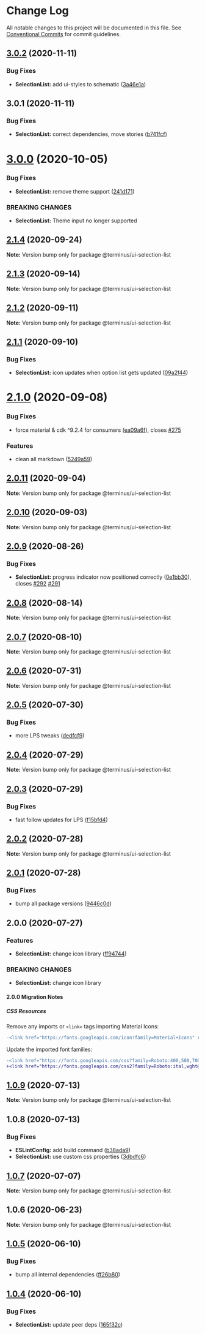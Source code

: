 # Change Log

All notable changes to this project will be documented in this file.
See [Conventional Commits](https://conventionalcommits.org) for commit guidelines.

## [3.0.2](https://github.com/GetTerminus/terminus-oss/compare/@terminus/ui-selection-list@3.0.1...@terminus/ui-selection-list@3.0.2) (2020-11-11)


### Bug Fixes

* **SelectionList:** add ui-styles to schematic ([3a46e1a](https://github.com/GetTerminus/terminus-oss/commit/3a46e1ae5750cfdb3f1b21a20a7655038bb4f85e))





## 3.0.1 (2020-11-11)


### Bug Fixes

* **SelectionList:** correct dependencies, move stories ([b741fcf](https://github.com/GetTerminus/terminus-oss/commit/b741fcf44391baab9855c07b9df55c4712110532))





# [3.0.0](https://github.com/GetTerminus/terminus-oss/compare/@terminus/ui-selection-list@2.1.4...@terminus/ui-selection-list@3.0.0) (2020-10-05)


### Bug Fixes

* **SelectionList:** remove theme support ([241d171](https://github.com/GetTerminus/terminus-oss/commit/241d171a99c97fb204ac76e56bc5bd3921b8c522))


### BREAKING CHANGES

* **SelectionList:** Theme input no longer supported





## [2.1.4](https://github.com/GetTerminus/terminus-oss/compare/@terminus/ui-selection-list@2.1.3...@terminus/ui-selection-list@2.1.4) (2020-09-24)

**Note:** Version bump only for package @terminus/ui-selection-list





## [2.1.3](https://github.com/GetTerminus/terminus-oss/compare/@terminus/ui-selection-list@2.1.2...@terminus/ui-selection-list@2.1.3) (2020-09-14)

**Note:** Version bump only for package @terminus/ui-selection-list





## [2.1.2](https://github.com/GetTerminus/terminus-oss/compare/@terminus/ui-selection-list@2.1.1...@terminus/ui-selection-list@2.1.2) (2020-09-11)

**Note:** Version bump only for package @terminus/ui-selection-list





## [2.1.1](https://github.com/GetTerminus/terminus-oss/compare/@terminus/ui-selection-list@2.1.0...@terminus/ui-selection-list@2.1.1) (2020-09-10)


### Bug Fixes

* **SelectionList:** icon updates when option list gets updated ([09a2f44](https://github.com/GetTerminus/terminus-oss/commit/09a2f44dee618b542909a409fa3350a4dc61cbe2))





# [2.1.0](https://github.com/GetTerminus/terminus-oss/compare/@terminus/ui-selection-list@2.0.11...@terminus/ui-selection-list@2.1.0) (2020-09-08)


### Bug Fixes

* force material & cdk ^9.2.4 for consumers ([ea09a6f](https://github.com/GetTerminus/terminus-oss/commit/ea09a6ff88a1ea239fe0e24cb011abfb3ffc8908)), closes [#275](https://github.com/GetTerminus/terminus-oss/issues/275)


### Features

* clean all markdown ([5249a59](https://github.com/GetTerminus/terminus-oss/commit/5249a59486be63b6d9a0be7a801defb9b6adcedc))





## [2.0.11](https://github.com/GetTerminus/terminus-oss/compare/@terminus/ui-selection-list@2.0.10...@terminus/ui-selection-list@2.0.11) (2020-09-04)

**Note:** Version bump only for package @terminus/ui-selection-list





## [2.0.10](https://github.com/GetTerminus/terminus-oss/compare/@terminus/ui-selection-list@2.0.9...@terminus/ui-selection-list@2.0.10) (2020-09-03)

**Note:** Version bump only for package @terminus/ui-selection-list

## [2.0.9](https://github.com/GetTerminus/terminus-oss/compare/@terminus/ui-selection-list@2.0.8...@terminus/ui-selection-list@2.0.9) (2020-08-26)

### Bug Fixes

* **SelectionList:** progress indicator now positioned correctly ([0e1bb30](https://github.com/GetTerminus/terminus-oss/commit/0e1bb304fd706456cca7a3409398a537ee8af2f6)), closes [#292](https://github.com/GetTerminus/terminus-oss/issues/292) [#291](https://github.com/GetTerminus/terminus-oss/issues/291)

## [2.0.8](https://github.com/GetTerminus/terminus-oss/compare/@terminus/ui-selection-list@2.0.7...@terminus/ui-selection-list@2.0.8) (2020-08-14)

**Note:** Version bump only for package @terminus/ui-selection-list

## [2.0.7](https://github.com/GetTerminus/terminus-oss/compare/@terminus/ui-selection-list@2.0.6...@terminus/ui-selection-list@2.0.7) (2020-08-10)

**Note:** Version bump only for package @terminus/ui-selection-list

## [2.0.6](https://github.com/GetTerminus/terminus-oss/compare/@terminus/ui-selection-list@2.0.5...@terminus/ui-selection-list@2.0.6) (2020-07-31)

**Note:** Version bump only for package @terminus/ui-selection-list

## [2.0.5](https://github.com/GetTerminus/terminus-oss/compare/@terminus/ui-selection-list@2.0.4...@terminus/ui-selection-list@2.0.5) (2020-07-30)

### Bug Fixes

* more LPS tweaks ([dedfcf9](https://github.com/GetTerminus/terminus-oss/commit/dedfcf947e3bcd33041b388ccab9bcc5bf273f51))

## [2.0.4](https://github.com/GetTerminus/terminus-oss/compare/@terminus/ui-selection-list@2.0.3...@terminus/ui-selection-list@2.0.4) (2020-07-29)

**Note:** Version bump only for package @terminus/ui-selection-list

## [2.0.3](https://github.com/GetTerminus/terminus-oss/compare/@terminus/ui-selection-list@2.0.2...@terminus/ui-selection-list@2.0.3) (2020-07-29)

### Bug Fixes

* fast follow updates for LPS ([f15bfd4](https://github.com/GetTerminus/terminus-oss/commit/f15bfd4fa088da2fea76e9964c664bad8844e740))

## [2.0.2](https://github.com/GetTerminus/terminus-oss/compare/@terminus/ui-selection-list@2.0.1...@terminus/ui-selection-list@2.0.2) (2020-07-28)

**Note:** Version bump only for package @terminus/ui-selection-list

## [2.0.1](https://github.com/GetTerminus/terminus-oss/compare/@terminus/ui-selection-list@2.0.0...@terminus/ui-selection-list@2.0.1) (2020-07-28)

### Bug Fixes

* bump all package versions ([9446c0d](https://github.com/GetTerminus/terminus-oss/commit/9446c0d5cde3bd693cfba7cabbfd2db443a47b00))

## 2.0.0 (2020-07-27)

### Features

* **SelectionList:** change icon library ([ff94744](https://github.com/GetTerminus/terminus-oss/commit/ff9474441a4cdd4c6e399c7bf65b508cc8ba98a0))

### BREAKING CHANGES

* **SelectionList:** change icon library

#### 2.0.0 Migration Notes

##### CSS Resources

Remove any imports or `<link>` tags importing Material Icons:

```diff
-<link href="https://fonts.googleapis.com/icon?family=Material+Icons" rel="stylesheet">
```

Update the imported font families:

```diff
-<link href="https://fonts.googleapis.com/css?family=Roboto:400,500,700" rel="stylesheet">
+<link href="https://fonts.googleapis.com/css2?family=Roboto:ital,wght@0,400;0,500;0,700;1,400&display=swap" rel="stylesheet">
```

## [1.0.9](https://github.com/GetTerminus/terminus-oss/compare/@terminus/ui-selection-list@1.0.8...@terminus/ui-selection-list@1.0.9) (2020-07-13)

**Note:** Version bump only for package @terminus/ui-selection-list

## 1.0.8 (2020-07-13)

### Bug Fixes

* **ESLintConfig:** add build command ([b38ada9](https://github.com/GetTerminus/terminus-oss/commit/b38ada91d034ebe18b96f46b603b13b0ccbca5c0))
* **SelectionList:** use custom css properties ([3dbdfc6](https://github.com/GetTerminus/terminus-oss/commit/3dbdfc6f520c1fea0acc3c7225fe98470a27dfbd))

## [1.0.7](https://github.com/GetTerminus/terminus-oss/compare/@terminus/ui-selection-list@1.0.6...@terminus/ui-selection-list@1.0.7) (2020-07-07)

**Note:** Version bump only for package @terminus/ui-selection-list

## 1.0.6 (2020-06-23)

**Note:** Version bump only for package @terminus/ui-selection-list

## [1.0.5](https://github.com/GetTerminus/terminus-oss/compare/@terminus/ui-selection-list@1.0.4...@terminus/ui-selection-list@1.0.5) (2020-06-10)

### Bug Fixes

* bump all internal dependencies ([ff26b80](https://github.com/GetTerminus/terminus-oss/commit/ff26b806bb599401f006996be5b567a378e68ef3))

## [1.0.4](https://github.com/GetTerminus/terminus-oss/compare/@terminus/ui-selection-list@1.0.3...@terminus/ui-selection-list@1.0.4) (2020-06-10)

### Bug Fixes

* **SelectionList:** update peer deps ([165f32c](https://github.com/GetTerminus/terminus-oss/commit/165f32c987eb351bf6f46eb398450a66f326d70a))
